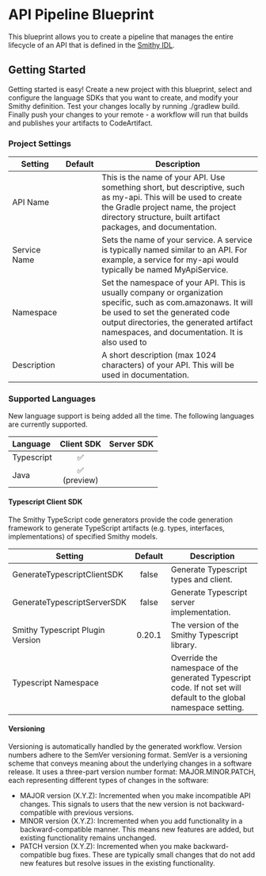 # API Pipeline Blueprint

This blueprint allows you to create a pipeline that manages the entire lifecycle of an API that is defined in the [Smithy IDL](https://smithy.io/2.0/index.html).

## Getting Started

Getting started is easy! Create a new project with this blueprint, select and configure the language SDKs that you want to create, and modify your Smithy definition. Test your changes locally by running ./gradlew build. Finally push your changes to your remote - a workflow will run that builds and publishes your artifacts to CodeArtifact.


### Project Settings
| Setting      | Default | Description                                                                                                                                                                                                                                    |
|--------------| --- |------------------------------------------------------------------------------------------------------------------------------------------------------------------------------------------------------------------------------------------------|
| API Name     |  | This is the name of your API. Use something short, but descriptive, such as my-api. This will be used to create the Gradle project name, the project directory structure, built artifact packages, and documentation.                          |
| Service Name |  | Sets the name of your service. A service is typically named similar to an API. For example, a service for my-api would typically be named MyApiService.                                                                                        |
| Namespace    |  | Set the namespace of your API. This is usually company or organization specific, such as com.amazonaws. It will be used to set the generated code output directories, the generated artifact namespaces, and documentation. It is also used to |
| Description  |  | A short description (max 1024 characters) of your API. This will be used in documentation.                                                                                                                                                     |


### Supported Languages
New language support is being added all the time. The following languages are currently supported.

| Language   | Client SDK | Server SDK |
|:-----------|:----------:|:----------:|
| Typescript |     ✅      |            |
| Java       | ✅<br/>(preview) |            |

#### Typescript Client SDK
The Smithy TypeScript code generators provide the code generation framework to generate TypeScript artifacts (e.g. types, interfaces, implementations) of specified Smithy models.

| Setting                         | Default | Description                                                                                                       |
|---------------------------------|:-------:|-------------------------------------------------------------------------------------------------------------------|
| GenerateTypescriptClientSDK     |  false  | Generate Typescript types and client.                                                                             |
| GenerateTypescriptServerSDK     |  false  | Generate Typescript server implementation.                                                                        |
| Smithy Typescript Plugin Version| 0.20.1  | The version of the Smithy Typescript library.                                                                     |
| Typescript Namespace            |         | Override the namespace of the generated Typescript code. If not set will default to the global namespace setting. |


#### Versioning
Versioning is automatically handled by the generated workflow. Version numbers adhere to the SemVer versioning format. SemVer is a versioning scheme that conveys meaning about the underlying changes in a software release. It uses a three-part version number format: MAJOR.MINOR.PATCH, each representing different types of changes in the software:

* MAJOR version (X.Y.Z): Incremented when you make incompatible API changes. This signals to users that the new version is not backward-compatible with previous versions.
* MINOR version (X.Y.Z): Incremented when you add functionality in a backward-compatible manner. This means new features are added, but existing functionality remains unchanged.
* PATCH version (X.Y.Z): Incremented when you make backward-compatible bug fixes. These are typically small changes that do not add new features but resolve issues in the existing functionality.